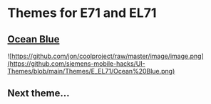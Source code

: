 # Themes for E71 and EL71
## [Ocean Blue](https://github.com/siemens-mobile-hacks/UI-Themes/blob/main/Themes/E_EL71/Ocean%20Blue.sdt)
![https://github.com/jon/coolproject/raw/master/image/image.png](https://github.com/siemens-mobile-hacks/UI-Themes/blob/main/Themes/E_EL71/Ocean%20Blue.png)
## Next theme...
